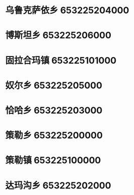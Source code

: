 # 乌鲁克萨依乡 653225204000
# 博斯坦乡 653225206000
# 固拉合玛镇 653225101000
# 奴尔乡 653225205000
# 恰哈乡 653225203000
# 策勒乡 653225200000
# 策勒镇 653225100000
# 达玛沟乡 653225202000
